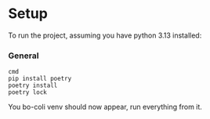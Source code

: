 
# Setup
To run the project, assuming you have python 3.13 installed:

### General
```
cmd
pip install poetry
poetry install
poetry lock
```

You bo-coli venv should now appear, run everything from it.
